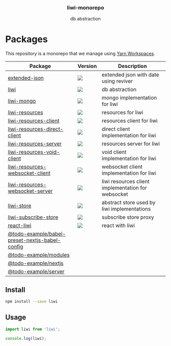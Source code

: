 <h3 align="center">
  liwi-monorepo
</h3>

<p align="center">
  db abstraction
</p>

<h1>Packages</h1>

This repository is a monorepo that we manage using [Yarn Workspaces](https://yarnpkg.com/features/workspaces).

| Package                                                                                          | Version                                                                                                                                                                | Description                                        |
| ------------------------------------------------------------------------------------------------ | ---------------------------------------------------------------------------------------------------------------------------------------------------------------------- | -------------------------------------------------- |
| [extended-json](packages/extended-json)                                                          | <a href="https://npmjs.org/package/extended-json"><img src="https://img.shields.io/npm/v/extended-json.svg?style=flat-square"></a>                                     | extended json with date using reviver              |
| [liwi](packages/liwi)                                                                            | <a href="https://npmjs.org/package/liwi"><img src="https://img.shields.io/npm/v/liwi.svg?style=flat-square"></a>                                                       | db abstraction                                     |
| [liwi-mongo](packages/liwi-mongo)                                                                | <a href="https://npmjs.org/package/liwi-mongo"><img src="https://img.shields.io/npm/v/liwi-mongo.svg?style=flat-square"></a>                                           | mongo implementation for liwi                      |
| [liwi-resources](packages/liwi-resources)                                                        | <a href="https://npmjs.org/package/liwi-resources"><img src="https://img.shields.io/npm/v/liwi-resources.svg?style=flat-square"></a>                                   | resources for liwi                                 |
| [liwi-resources-client](packages/liwi-resources-client)                                          | <a href="https://npmjs.org/package/liwi-resources-client"><img src="https://img.shields.io/npm/v/liwi-resources-client.svg?style=flat-square"></a>                     | resources client for liwi                          |
| [liwi-resources-direct-client](packages/liwi-resources-direct-client)                            | <a href="https://npmjs.org/package/liwi-resources-direct-client"><img src="https://img.shields.io/npm/v/liwi-resources-direct-client.svg?style=flat-square"></a>       | direct client implementation for liwi              |
| [liwi-resources-server](packages/liwi-resources-server)                                          | <a href="https://npmjs.org/package/liwi-resources-server"><img src="https://img.shields.io/npm/v/liwi-resources-server.svg?style=flat-square"></a>                     | resources server for liwi                          |
| [liwi-resources-void-client](packages/liwi-resources-void-client)                                | <a href="https://npmjs.org/package/liwi-resources-void-client"><img src="https://img.shields.io/npm/v/liwi-resources-void-client.svg?style=flat-square"></a>           | void client implementation for liwi                |
| [liwi-resources-websocket-client](packages/liwi-resources-websocket-client)                      | <a href="https://npmjs.org/package/liwi-resources-websocket-client"><img src="https://img.shields.io/npm/v/liwi-resources-websocket-client.svg?style=flat-square"></a> | websocket client implementation for liwi           |
| [liwi-resources-websocket-server](packages/liwi-resources-websocket-server)                      | <a href="https://npmjs.org/package/liwi-resources-websocket-server"><img src="https://img.shields.io/npm/v/liwi-resources-websocket-server.svg?style=flat-square"></a> | liwi resources client implementation for websocket |
| [liwi-store](packages/liwi-store)                                                                | <a href="https://npmjs.org/package/liwi-store"><img src="https://img.shields.io/npm/v/liwi-store.svg?style=flat-square"></a>                                           | abstract store used by liwi implementations        |
| [liwi-subscribe-store](packages/liwi-subscribe-store)                                            | <a href="https://npmjs.org/package/liwi-subscribe-store"><img src="https://img.shields.io/npm/v/liwi-subscribe-store.svg?style=flat-square"></a>                       | subscribe store proxy                              |
| [react-liwi](packages/react-liwi)                                                                | <a href="https://npmjs.org/package/react-liwi"><img src="https://img.shields.io/npm/v/react-liwi.svg?style=flat-square"></a>                                           | react with liwi                                    |
| [@todo-example/babel-preset-nextjs-babel-config](@todo-example/babel-preset-nextjs-babel-config) |                                                                                                                                                                        |
| [@todo-example/modules](@todo-example/modules)                                                   |                                                                                                                                                                        |
| [@todo-example/nextjs](@todo-example/nextjs)                                                     |                                                                                                                                                                        |
| [@todo-example/server](@todo-example/server)                                                     |                                                                                                                                                                        |

## Install

```sh
npm install --save liwi
```

## Usage

```js
import liwi from 'liwi';

console.log(liwi);
```

[npm-image]: https://img.shields.io/npm/v/liwi.svg?style=flat-square
[npm-url]: https://npmjs.org/package/liwi
[daviddm-image]: https://david-dm.org/liwijs/liwi.svg?style=flat-square
[daviddm-url]: https://david-dm.org/liwijs/liwi
[dependencyci-image]: https://dependencyci.com/github/liwijs/liwi/badge?style=flat-square
[dependencyci-url]: https://dependencyci.com/github/liwijs/liwi
[circleci-status-image]: https://img.shields.io/circleci/project/liwijs/liwi/master.svg?style=flat-square
[circleci-status-url]: https://circleci.com/gh/liwijs/liwi
[travisci-status-image]: https://img.shields.io/travis/liwijs/liwi/master.svg?style=flat-square
[travisci-status-url]: https://travis-ci.org/liwijs/liwi
[coverage-image]: https://img.shields.io/codecov/c/github/liwijs/liwi/master.svg?style=flat-square
[coverage-url]: https://codecov.io/gh/liwijs/liwi
[docs-coverage-url]: https://liwijs.github.io/liwi/coverage/lcov-report/
